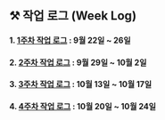 
## ⚒ 작업 로그 (Week Log)

#### 1. [1주차 작업 로그](/logs/week1.md) : 9월 22일 ~ 26일

#### 2. [2주차 작업 로그](/logs/week2.md) : 9월 29일 ~ 10월 2일

#### 3. [3주차 작업 로그](/logs/week3.md) : 10월 13일 ~ 10월 17일

#### 4. [4주차 작업 로그](/logs/week4.md) : 10월 20일 ~ 10월 24일
